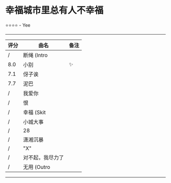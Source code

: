 
# 幸福城市里总有人不幸福
⭐⭐⭐⭐ - Yee

---

| 评分  | 曲名        | 备注  |
| --- | --------- | --- |
| /   | 断绳 (Intro |     |
| 8.0 | 小别        | ✨   |
| 7.1 | 伢子诶       |     |
| 7.7 | 泥巴        |     |
| /   | 我爱你       |     |
| /   | 恨         |     |
| /   | 幸福 (Skit  |     |
| /   | 小城大事      |     |
| /   | 28        |     |
| /   | 潇湘沉暴      |     |
| /   | "X"       |     |
| /   | 对不起，我尽力了  |     |
| /   | 无用 (Outro |     |

---

